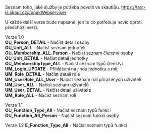 Seznam toho, jaké služby je potřeba povolit ve skautISu. https://test-is.skaut.cz/JunakWebservice/

U každé další verze bude napsané, jen to co potřebuje navíc oproti předchozí verzi.

Verze 1.0
<br>
<b>OU_Person_DETAIL</b> - Načíst detail osoby
<br>
<b>OU_Unit_ALL</b> - Načíst seznam jednotek
<br>
<b>OU_Membership_ALL_Person</b> - Načíst seznam členství osoby
<br>
<b>OU_Unit_DETAIL</b> - Načíst detail jednotky
<br>
<b>OU_MembershipType_ALL</b> - Načíst seznam typů členství 
<br>
<b>UM_Login_UPDATE</b> - Přihlášení na jinou jednotku a roli
<br>
<b>UM_Role_DETAIL</b> - Načíst detail role
<br>
<b>UM_UserRole_ALL_User</b> - Načíst seznam rolí přiřazených uživateli
<br>
<b>UM_User_ALL</b> - Načíst seznam uživatelů
<br>
<b>UM_User_DETAIL</b> - Načíst detail uživatele
<br>
<b>UM_Role_ALL</b> - Načíst seznam rolí

Verze 1.1
<br>
<b>OU_Function_Type_All</b> - Načíst seznam typů funkcí
<br>
<b>OU_Function_All_Person</b> - Načíst seznam funkcí osoby

Verze 1.2
<b>E_Function_Type_All</b> - Načíst seznam typů funkcí
<br>
